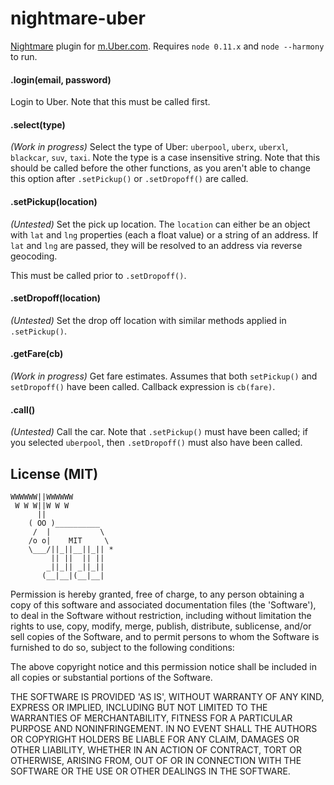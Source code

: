 nightmare-uber
=================

[Nightmare](https://github.com/segmentio/nightmare) plugin for [m.Uber.com](https://m.uber.com). Requires `node 0.11.x` and `node --harmony` to run.

#### .login(email, password)

Login to Uber. Note that this must be called first.

#### .select(type)

_(Work in progress)_ Select the type of Uber: `uberpool`, `uberx`, `uberxl`, `blackcar`, `suv`, `taxi`. Note the type is a case insensitive string. Note that this should be called before the other functions, as you aren't able to change this option after `.setPickup()` or `.setDropoff()` are called.

#### .setPickup(location)

_(Untested)_ Set the pick up location. The `location` can either be an object with `lat` and `lng` properties (each a float value) or a string of an address. If `lat` and `lng` are passed, they will be resolved to an address via reverse geocoding.

This must be called prior to `.setDropoff()`.

#### .setDropoff(location)

_(Untested)_ Set the drop off location with similar methods applied in `.setPickup()`.

#### .getFare(cb)

_(Work in progress)_ Get fare estimates. Assumes that both `setPickup()` and `setDropoff()` have been called. Callback expression is `cb(fare)`.

#### .call()

_(Untested)_ Call the car. Note that `.setPickup()` must have been called; if you selected `uberpool`, then `.setDropoff()` must also have been called.

## License (MIT)

```
WWWWWW||WWWWWW
 W W W||W W W
      ||
    ( OO )__________
     /  |           \
    /o o|    MIT     \
    \___/||_||__||_|| *
         || ||  || ||
        _||_|| _||_||
       (__|__|(__|__|
```

Permission is hereby granted, free of charge, to any person obtaining a copy of this software and associated documentation files (the 'Software'), to deal in the Software without restriction, including without limitation the rights to use, copy, modify, merge, publish, distribute, sublicense, and/or sell copies of the Software, and to permit persons to whom the Software is furnished to do so, subject to the following conditions:

The above copyright notice and this permission notice shall be included in all copies or substantial portions of the Software.

THE SOFTWARE IS PROVIDED 'AS IS', WITHOUT WARRANTY OF ANY KIND, EXPRESS OR IMPLIED, INCLUDING BUT NOT LIMITED TO THE WARRANTIES OF MERCHANTABILITY, FITNESS FOR A PARTICULAR PURPOSE AND NONINFRINGEMENT. IN NO EVENT SHALL THE AUTHORS OR COPYRIGHT HOLDERS BE LIABLE FOR ANY CLAIM, DAMAGES OR OTHER LIABILITY, WHETHER IN AN ACTION OF CONTRACT, TORT OR OTHERWISE, ARISING FROM, OUT OF OR IN CONNECTION WITH THE SOFTWARE OR THE USE OR OTHER DEALINGS IN THE SOFTWARE.

